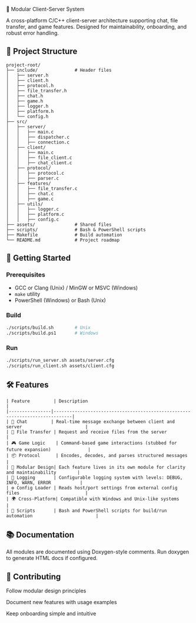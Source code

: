  🧠 Modular Client-Server System

A cross-platform C/C++ client-server architecture supporting chat, file transfer, and game features. Designed for maintainability, onboarding, and robust error handling.

## 📁 Project Structure

```plaintext
project-root/
├── include/              # Header files
│   ├── server.h
│   ├── client.h
│   ├── protocol.h
│   ├── file_transfer.h
│   ├── chat.h
│   ├── game.h
│   ├── logger.h
│   ├── platform.h
│   └── config.h
├── src/
│   ├── server/
│   │   ├── main.c
│   │   ├── dispatcher.c
│   │   ├── connection.c
│   ├── client/
│   │   ├── main.c
│   │   ├── file_client.c
│   │   ├── chat_client.c
│   ├── protocol/
│   │   ├── protocol.c
│   │   ├── parser.c
│   ├── features/
│   │   ├── file_transfer.c
│   │   ├── chat.c
│   │   ├── game.c
│   ├── utils/
│   │   ├── logger.c
│   │   ├── platform.c
│   │   ├── config.c
├── assets/               # Shared files
├── scripts/              # Bash & PowerShell scripts
├── Makefile              # Build automation
└── README.md             # Project roadmap

```

## 🚀 Getting Started

### Prerequisites

- GCC or Clang (Unix) / MinGW or MSVC (Windows)
- `make` utility
- PowerShell (Windows) or Bash (Unix)

### Build

```bash
./scripts/build.sh        # Unix
./scripts/build.ps1       # Windows
```

### Run

```bash
./scripts/run_server.sh assets/server.cfg
./scripts/run_client.sh assets/client.cfg
```

## 🛠 Features
```Text
| Feature         | Description                                                                 |
|----------------|-----------------------------------------------------------------------------|
| 💬 Chat         | Real-time message exchange between client and server                        |
| 📁 File Transfer | Request and receive files from the server                                   |
| 🎮 Game Logic    | Command-based game interactions (stubbed for future expansion)              |
| 📦 Protocol      | Encodes, decodes, and parses structured messages                            |
| 🧩 Modular Design| Each feature lives in its own module for clarity and maintainability        |
| 📝 Logging       | Configurable logging system with levels: DEBUG, INFO, WARN, ERROR           |
| ⚙️ Config Loader | Reads host/port settings from external config files                         |
| 🌍 Cross-Platform| Compatible with Windows and Unix-like systems                               |
| 🚀 Scripts       | Bash and PowerShell scripts for build/run automation                        |

```
## 📚 Documentation
All modules are documented using Doxygen-style comments. Run doxygen to generate HTML docs if configured.

## 🤝 Contributing
Follow modular design principles

Document new features with usage examples

Keep onboarding simple and intuitive